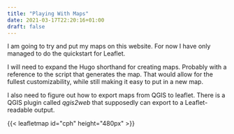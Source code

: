 ```yaml
---
title: "Playing With Maps"
date: 2021-03-17T22:20:16+01:00
draft: false
---
```


I am going to try and put my maps on this website. For now I have only managed to do the quickstart for Leaflet.

I will need to expand the Hugo shorthand for creating maps. Probably with a reference to the script that generates the map.
That would allow for the fullest customizability, while still making it easy to put in a new map.

I also need to figure out how to export maps from QGIS to leaflet. There is a QGIS plugin called *qgis2web* that supposedly
can export to a Leaflet-readable output.

{{< leafletmap id="cph" height="480px" >}}
